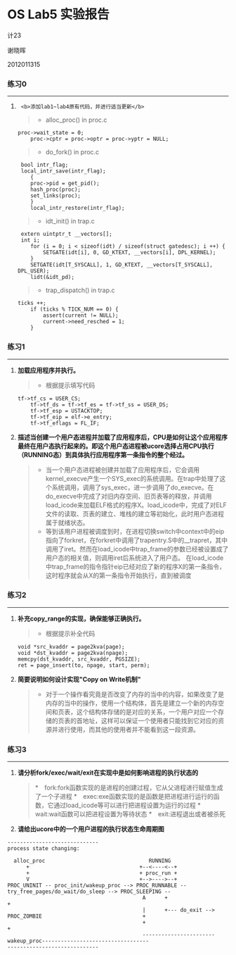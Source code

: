 # OS Lab5 实验报告

计23

谢晓晖

2012011315

### 练习0
---
1.      <b>添加lab1~lab4原有代码，并进行适当更新</b>

	> * alloc_proc() in proc.c
	```
	proc->wait_state = 0;
        proc->cptr = proc->optr = proc->yptr = NULL;
	```
	> * do_fork() in proc.c
	```
	 bool intr_flag;
   	 local_intr_save(intr_flag);
    	{
       	proc->pid = get_pid();
        hash_proc(proc);
        set_links(proc);
    	}
    	local_intr_restore(intr_flag);
	```
	> * idt_init() in trap.c
	```
	 extern uintptr_t __vectors[];
   	 int i;
    	for (i = 0; i < sizeof(idt) / sizeof(struct gatedesc); i ++) {
        	SETGATE(idt[i], 0, GD_KTEXT, __vectors[i], DPL_KERNEL);
    	}
    	SETGATE(idt[T_SYSCALL], 1, GD_KTEXT, __vectors[T_SYSCALL], DPL_USER);
    	lidt(&idt_pd);
	```
	> * trap_dispatch() in trap.c
	```
	ticks ++;
        if (ticks % TICK_NUM == 0) {
            assert(current != NULL);
            current->need_resched = 1;
        }
	```

### 练习1
---
1.	<b>加载应用程序并执行。</b>

	> * 根据提示填写代码
	```
	tf->tf_cs = USER_CS;
    	tf->tf_ds = tf->tf_es = tf->tf_ss = USER_DS;
    	tf->tf_esp = USTACKTOP;
    	tf->tf_eip = elf->e_entry;
    	tf->tf_eflags = FL_IF;
	```
2.	<b>描述当创建一个用户态进程并加载了应用程序后，CPU是如何让这个应用程序最终在用户态执行起来的。即这个用户态进程被ucore选择占用CPU执行（RUNNING态）到具体执行应用程序第一条指令的整个经过。</b>
	> * 当一个用户态进程被创建并加载了应用程序后，它会调用kernel_execve产生一个SYS_exec的系统调用。在trap中处理了这个系统调用，调用了sys_exec，进一步调用了do_execve。在do_execve中完成了对旧内存空间、旧页表等的释放，并调用load_icode来加载ELF格式的程序X。load_icode中，完成了对ELF文件的读取、页表的建立、堆栈的建立等初始化，此时用户态进程属于就绪状态。
	> * 等到该用户进程被调度到时，在进程切换switch中context中的eip指向了forkret，在forkret中调用了trapentry.S中的__trapret，其中调用了iret。然而在load_icode中trap_frame的参数已经被设置成了用户态的相关值，则调用iret后系统进入了用户态。 在load_icode中trap_frame的指令指针eip已经对应了新的程序X的第一条指令，这时程序就会从X的第一条指令开始执行，直到被调度

### 练习2
---
1.	<b>补充copy_range的实现，确保能够正确执行。</b>
	> * 根据提示补全代码
	```
	void *src_kvaddr = page2kva(page);
	void *dst_kvaddr = page2kva(npage);
	memcpy(dst_kvaddr, src_kvaddr, PGSIZE);
	ret = page_insert(to, npage, start, perm);
	```
2.	<b>简要说明如何设计实现"Copy on Write机制"</b>
	> * 对于一个操作看究竟是否改变了内存的当中的内容，如果改变了是内存的当中的操作，使用一个结构体，首先是建立一个新的内存空间和页表，这个结构体存储的是对应的关系，一个用户对应一个存储的页表的首地址，这样可以保证一个使用者只能找到它对应的资源并进行使用，而其他的使用者并不能看到这一段资源。

### 练习3
---
1.	<b>请分析fork/exec/wait/exit在实现中是如何影响进程的执行状态的</b>
	> *　fork:fork函数实现的是进程的创建过程，它从父进程进行赋值生成了一个子进程
	> *　exec:exe函数实现的是函数是把进程进行运行的函数，它通过load_icode等可以进行把进程设置为运行的过程
	> *　wait:wait函数可以把进程设置为等待状态
	> *　exit:进程退出或者被杀死
	
2.	<b>请给出ucore中的一个用户进程的执行状态生命周期图</b>
```
-----------------------------
process state changing:
                                            
  alloc_proc                                 RUNNING
      +                                   +--<----<--+
      +                                   + proc_run +
      V                                   +-->---->--+ 
PROC_UNINIT -- proc_init/wakeup_proc --> PROC_RUNNABLE -- try_free_pages/do_wait/do_sleep --> PROC_SLEEPING --
                                           A      +                                                           +
                                           |      +--- do_exit --> PROC_ZOMBIE                                +
                                           +                                                                  + 
                                           -----------------------wakeup_proc----------------------------------
-----------------------------
```

